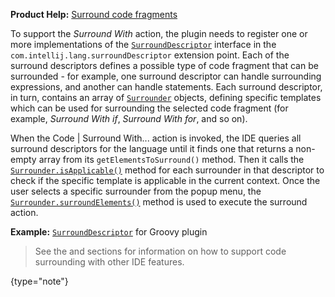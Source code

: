 [//]: # (title: Surround With)

<!-- Copyright 2000-2022 JetBrains s.r.o. and other contributors. Use of this source code is governed by the Apache 2.0 license that can be found in the LICENSE file. -->

<tldr>

**Product Help:** [Surround code fragments](https://www.jetbrains.com/help/idea/surrounding-blocks-of-code-with-language-constructs.html)

</tldr>

To support the _Surround With_ action, the plugin needs to register one or more implementations of the [`SurroundDescriptor`](%gh-ic%/platform/lang-api/src/com/intellij/lang/surroundWith/SurroundDescriptor.java) interface in the `com.intellij.lang.surroundDescriptor` extension point.
Each of the surround descriptors defines a possible type of code fragment that can be surrounded - for example, one surround descriptor can handle surrounding expressions, and another can handle statements.
Each surround descriptor, in turn, contains an array of [`Surrounder`](%gh-ic%/platform/lang-api/src/com/intellij/lang/surroundWith/Surrounder.java) objects, defining specific templates which can be used for surrounding the selected code fragment (for example, _Surround With if_, _Surround With for_, and so on).

When the <ui-path>Code | Surround With...</ui-path> action is invoked, the IDE queries all surround descriptors for the language until it finds one that returns a non-empty array from its `getElementsToSurround()` method.
Then it calls the [`Surrounder.isApplicable()`](%gh-ic%/platform/lang-api/src/com/intellij/lang/surroundWith/Surrounder.java) method for each surrounder in that descriptor to check if the specific template is applicable in the current context.
Once the user selects a specific surrounder from the popup menu, the [`Surrounder.surroundElements()`](%gh-ic%/platform/lang-api/src/com/intellij/lang/surroundWith/Surrounder.java) method is used to execute the surround action.

**Example:**
[`SurroundDescriptor`](%gh-ic%/plugins/groovy/src/org/jetbrains/plugins/groovy/lang/surroundWith/GroovySurroundDescriptor.java) for Groovy plugin

> See the [](live_templates.md) and [](advanced_postfix_templates.md#surround-postfix-templates) sections for information on how to support code surrounding with other IDE features.
>
{type="note"}
